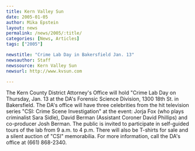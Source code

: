 ```yaml
---
title: Kern Valley Sun
date: 2005-01-05
author: Mika Epstein
layout: news
permalink: /news/2005/:title/
categories: [News, Articles]
tags: ["2005"]

newstitle: "Crime Lab Day in Bakersfield Jan. 13"
newsauthor: Staff  
newssource: Kern Valley Sun  
newsurl: http://www.kvsun.com  

---
```

The Kern County District Attorney's Office will hold "Crime Lab Day on Thursday, Jan. 13 at the DA's Forensic Science Division, 1300 18th St. in Bakersfield. The DA's office will have three celebrities from the hit television series "CSI: Crime Scene Investigation" at the event: Jorja Fox (who plays criminalist Sara Sidle), David Berman (Assistant Coroner David Phillips) and co-producer Josh Berman. The public is invited to participate in self-guided tours of the lab from 9 a.m. to 4 p.m. There will also be T-shirts for sale and a silent auction of "CSI" memorabilia. For more information, call the DA's office at (661) 868-2340.

